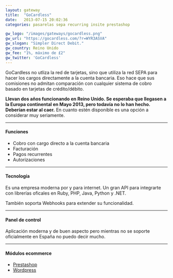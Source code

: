 ```yaml
---
layout: gateway
title:  "GoCardless"
date:   2013-07-15 20:02:36
categories: pasarelas sepa recurring insite prestashop 

gw_logo: "/images/gateways/gocardless.png"
gw_url: "https://gocardless.com/?r=WYR3ASVA"
gw_slogan: "Simpler Direct Debit."
gw_country: Reino Unido
gw_fee: "1%, máximo de £2"
gw_twitter: 'GoCardless'
---
```



GoCardless no utliza la red de tarjetas, sino que utiliza la red SEPA para hacer los cargos directamente a la cuenta bancaria. Eso hace que sus comisiones no admitan comparación con cualquier sistema de cobro basado en tarjetas de crédito/débito.

**Llevan dos años funcionando en Reino Unido. Se esperaba que llegasen a la Europa continental en Mayo 2013, pero todavía no lo han hecho. Deberían estar al caer.** En cuanto estén disponible es una opción a considerar muy seriamente.

-------------

#### Funciones

- Cobro con cargo directo a la cuenta bancaria
- Facturación
- Pagos recurrentes
- Autorizaciones

-------------

#### Tecnología

Es una empresa moderna por y para internet. Un gran API para integrarte con librerías oficales en Ruby, PHP, Java, Python y .NET.

También soporta Webhooks para extender su funcionalidad.

-------------

#### Panel de control

Aplicación moderna y de buen aspecto pero mientras no se soporte oficialmente en España no puedo decir mucho.

-------------

#### Módulos ecommerce


- [Prestashop](http://addons.prestashop.com/es/pagos-prestashop-modulos/5412-gocardless-payment.html)
- [Wordpress](https://wordpress.org/plugins/gocardless-wordpress-plugin/)
